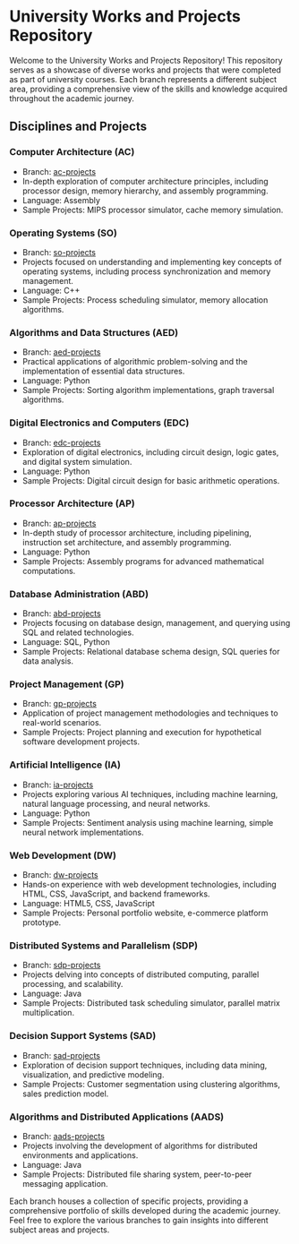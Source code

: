 # University Works and Projects Repository

Welcome to the University Works and Projects Repository! This repository serves as a showcase of diverse works and projects that were completed as part of university courses. Each branch represents a different subject area, providing a comprehensive view of the skills and knowledge acquired throughout the academic journey.

## Disciplines and Projects

### Computer Architecture (AC)
- Branch: [ac-projects](https://github.com/DMagalhaes19/Universidade/tree/AC)
- In-depth exploration of computer architecture principles, including processor design, memory hierarchy, and assembly programming.
- Language: Assembly
- Sample Projects: MIPS processor simulator, cache memory simulation.

### Operating Systems (SO)
- Branch: [so-projects](https://github.com/DMagalhaes19/Universidade/tree/SO)
- Projects focused on understanding and implementing key concepts of operating systems, including process synchronization and memory management.
- Language: C++
- Sample Projects: Process scheduling simulator, memory allocation algorithms.

### Algorithms and Data Structures (AED)
- Branch: [aed-projects](https://github.com/DMagalhaes19/Universidade/tree/AED)
- Practical applications of algorithmic problem-solving and the implementation of essential data structures.
- Language: Python
- Sample Projects: Sorting algorithm implementations, graph traversal algorithms.

### Digital Electronics and Computers (EDC)
- Branch: [edc-projects](https://github.com/DMagalhaes19/Universidade/tree/EDC)
- Exploration of digital electronics, including circuit design, logic gates, and digital system simulation.
- Language: Python
- Sample Projects: Digital circuit design for basic arithmetic operations.

### Processor Architecture (AP)
- Branch: [ap-projects](https://github.com/DMagalhaes19/Universidade/tree/AP)
- In-depth study of processor architecture, including pipelining, instruction set architecture, and assembly programming.
- Language: Python
- Sample Projects: Assembly programs for advanced mathematical computations.

### Database Administration (ABD)
- Branch: [abd-projects](https://github.com/DMagalhaes19/Universidade/tree/ABD)
- Projects focusing on database design, management, and querying using SQL and related technologies.
- Language: SQL, Python
- Sample Projects: Relational database schema design, SQL queries for data analysis.

### Project Management (GP)
- Branch: [gp-projects](https://github.com/DMagalhaes19/Universidade/tree/IA)
- Application of project management methodologies and techniques to real-world scenarios.
- Sample Projects: Project planning and execution for hypothetical software development projects.

### Artificial Intelligence (IA)
- Branch: [ia-projects](https://github.com/DMagalhaes19/Universidade/tree/IA)
- Projects exploring various AI techniques, including machine learning, natural language processing, and neural networks.
- Language: Python
- Sample Projects: Sentiment analysis using machine learning, simple neural network implementations.

### Web Development (DW)
- Branch: [dw-projects](https://github.com/DMagalhaes19/Universidade/tree/DW)
- Hands-on experience with web development technologies, including HTML, CSS, JavaScript, and backend frameworks.
- Language: HTML5, CSS, JavaScript
- Sample Projects: Personal portfolio website, e-commerce platform prototype.

### Distributed Systems and Parallelism (SDP)
- Branch: [sdp-projects](https://github.com/DMagalhaes19/Universidade/tree/SDP)
- Projects delving into concepts of distributed computing, parallel processing, and scalability.
- Language: Java
- Sample Projects: Distributed task scheduling simulator, parallel matrix multiplication.

### Decision Support Systems (SAD)
- Branch: [sad-projects](https://github.com/DMagalhaes19/Universidade/tree/SAD)
- Exploration of decision support techniques, including data mining, visualization, and predictive modeling.
- Sample Projects: Customer segmentation using clustering algorithms, sales prediction model.

### Algorithms and Distributed Applications (AADS)
- Branch: [aads-projects](https://github.com/DMagalhaes19/Universidade/tree/AADS)
- Projects involving the development of algorithms for distributed environments and applications.
- Language: Java
- Sample Projects: Distributed file sharing system, peer-to-peer messaging application.

Each branch houses a collection of specific projects, providing a comprehensive portfolio of skills developed during the academic journey. Feel free to explore the various branches to gain insights into different subject areas and projects.
